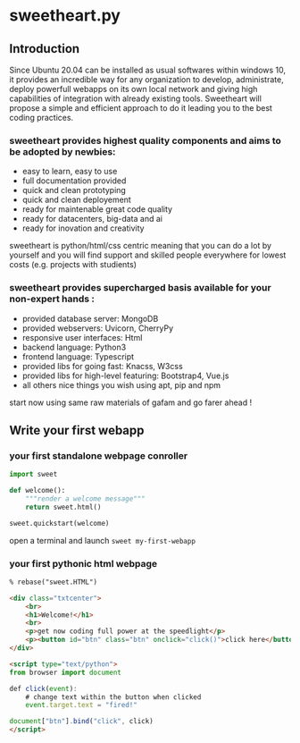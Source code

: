 # sweetheart.py

## Introduction

Since Ubuntu 20.04 can be installed as usual softwares within windows 10, it provides an incredible way for any organization to develop, administrate, deploy powerfull webapps on its own local network and giving high capabilities of integration with already existing tools. Sweetheart will propose a simple and efficient approach to do it leading you to the best coding practices.

### sweetheart provides highest quality components and aims to be adopted by newbies:

- easy to learn, easy to use
- full documentation provided
- quick and clean prototyping
- quick and clean deployement
- ready for maintenable great code quality
- ready for datacenters, big-data and ai
- ready for inovation and creativity

sweetheart is python/html/css centric meaning that you can do a lot by yourself and you will find support and skilled people everywhere for lowest costs (e.g. projects with studients)

### sweetheart provides supercharged basis available for your non-expert hands :

- provided database server: MongoDB
- provided webservers: Uvicorn, CherryPy
- responsive user interfaces: Html
- backend language: Python3
- frontend language: Typescript
- provided libs for going fast: Knacss, W3css
- provided libs for high-level featuring: Bootstrap4, Vue.js
- all others nice things you wish using apt, pip and npm

start now using same raw materials of gafam and go farer ahead !

## Write your first webapp

### your first standalone webpage conroller

``` python
import sweet

def welcome():
    """render a welcome message"""
    return sweet.html()

sweet.quickstart(welcome)
```

open a terminal and launch ```sweet my-first-webapp```

### your first pythonic html webpage

``` html
% rebase("sweet.HTML")

<div class="txtcenter">
    <br>
    <h1>Welcome!</h1>
    <br>
    <p>get now coding full power at the speedlight</p>
    <p><button id="btn" class="btn" onclick="click()">click here</button></p>
</div>

<script type="text/python">
from browser import document

def click(event):
    # change text within the button when clicked
    event.target.text = "fired!"

document["btn"].bind("click", click)
</script>
```
